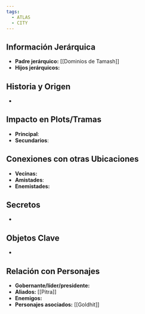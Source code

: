 ```yaml
---
tags:
  - ATLAS
  - CITY
---
```

## Información Jerárquica
- **Padre jerárquico:** [[Dominios de Tamash]]
- **Hijos jerárquicos:**

## Historia y Origen
- 

## Impacto en Plots/Tramas 
- **Principal**: 
- **Secundarios**:

## Conexiones con otras Ubicaciones
- **Vecinas:**
- **Amistades**:
- **Enemistades:**

## Secretos 
- 

## Objetos Clave
- 

## Relación con Personajes 
- **Gobernante/líder/presidente:**
- **Aliados:** [[Pitra]]
- **Enemigos:**
- **Personajes asociados:** [[Goldhit]]
